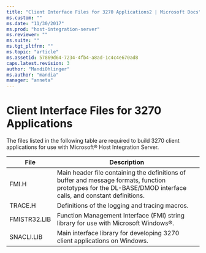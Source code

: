 ```yaml
---
title: "Client Interface Files for 3270 Applications2 | Microsoft Docs"
ms.custom: ""
ms.date: "11/30/2017"
ms.prod: "host-integration-server"
ms.reviewer: ""
ms.suite: ""
ms.tgt_pltfrm: ""
ms.topic: "article"
ms.assetid: 57869d64-7234-4fb4-a8ad-1c4c4e670ad8
caps.latest.revision: 3
author: "MandiOhlinger"
ms.author: "mandia"
manager: "anneta"
---
```

# Client Interface Files for 3270 Applications
The files listed in the following table are required to build 3270 client applications for use with Microsoft® Host Integration Server.  
  
|File|Description|  
|----------|-----------------|  
|FMI.H|Main header file containing the definitions of buffer and message formats, function prototypes for the DL-BASE/DMOD interface calls, and constant definitions.|  
|TRACE.H|Definitions of the logging and tracing macros.|  
|FMISTR32.LIB|Function Management Interface (FMI) string library for use with Microsoft Windows®.|  
|SNACLI.LIB|Main interface library for developing 3270 client applications on Windows.|
